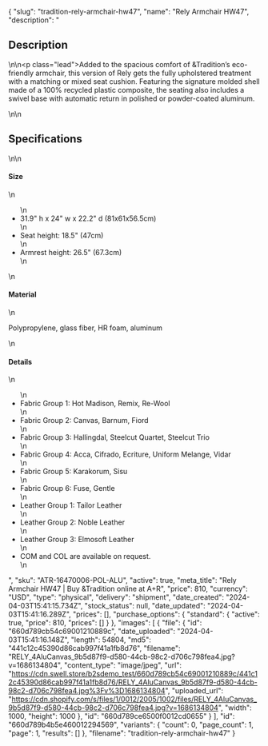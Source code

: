 {
  "slug": "tradition-rely-armchair-hw47",
  "name": "Rely Armchair HW47",
  "description": "<h2>Description</h2>\n<!-- split -->\n<p class=\"lead\">Added to the spacious comfort of &amp;Tradition’s eco-friendly armchair, this version of Rely gets the fully upholstered treatment with a matching or mixed seat cushion. Featuring the signature molded shell made of a 100% recycled plastic composite, the seating also includes a swivel base with automatic return in polished or powder-coated aluminum.</p>\n<!-- split -->\n<h2>Specifications</h2>\n<!-- split -->\n<h4>Size</h4>\n<ul>\n<li>31.9\" h x 24\" w x 22.2\" d (81x61x56.5cm)</li>\n<li>Seat height: 18.5\" (47cm)</li>\n<li>Armrest height: 26.5\" (67.3cm)</li>\n</ul>\n<h4>Material</h4>\n<p>Polypropylene, glass fiber, HR foam, aluminum</p>\n<h4>Details</h4>\n<ul>\n<li>Fabric Group 1: Hot Madison, Remix, Re-Wool</li>\n<li>Fabric Group 2: Canvas, Barnum, Fiord</li>\n<li>Fabric Group 3: Hallingdal, Steelcut Quartet, Steelcut Trio</li>\n<li>Fabric Group 4: Acca, Cifrado, Ecriture, Uniform Melange, Vidar</li>\n<li>Fabric Group 5: Karakorum, Sisu</li>\n<li>Fabric Group 6: Fuse, Gentle</li>\n<li>Leather Group 1: Tailor Leather</li>\n<li>Leather Group 2: Noble Leather</li>\n<li>Leather Group 3: Elmosoft Leather</li>\n<li>COM and COL are available on request.</li>\n</ul>",
  "sku": "ATR-16470006-POL-ALU",
  "active": true,
  "meta_title": "Rely Armchair HW47 | Buy &Tradition online at A+R",
  "price": 810,
  "currency": "USD",
  "type": "physical",
  "delivery": "shipment",
  "date_created": "2024-04-03T15:41:15.734Z",
  "stock_status": null,
  "date_updated": "2024-04-03T15:41:16.289Z",
  "prices": [],
  "purchase_options": {
    "standard": {
      "active": true,
      "price": 810,
      "prices": []
    }
  },
  "images": [
    {
      "file": {
        "id": "660d789cb54c69001210889c",
        "date_uploaded": "2024-04-03T15:41:16.148Z",
        "length": 54804,
        "md5": "441c12c45390d86cab997f41a1fb8d76",
        "filename": "RELY_4AluCanvas_9b5d87f9-d580-44cb-98c2-d706c798fea4.jpg?v=1686134804",
        "content_type": "image/jpeg",
        "url": "https://cdn.swell.store/b2sdemo_test/660d789cb54c69001210889c/441c12c45390d86cab997f41a1fb8d76/RELY_4AluCanvas_9b5d87f9-d580-44cb-98c2-d706c798fea4.jpg%3Fv%3D1686134804",
        "uploaded_url": "https://cdn.shopify.com/s/files/1/0012/2005/1002/files/RELY_4AluCanvas_9b5d87f9-d580-44cb-98c2-d706c798fea4.jpg?v=1686134804",
        "width": 1000,
        "height": 1000
      },
      "id": "660d789ce6500f0012cd0655"
    }
  ],
  "id": "660d789b4b5e460012294569",
  "variants": {
    "count": 0,
    "page_count": 1,
    "page": 1,
    "results": []
  },
  "filename": "tradition-rely-armchair-hw47"
}